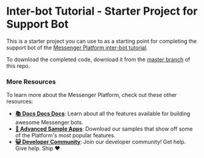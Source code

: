 # Inter-bot Tutorial - Starter Project for Support Bot

This is a starter project you can use to as a starting point for completing the support bot of the [Messenger Platform inter-bot tutorial](#).

To download the completed code, download it from the [master branch](https://github.com/fbsamples/messenger-platform-samples/tree/master/inter-page) of this repo.

### More Resources

To learn more about the Messenger Platform, check out these other resources:

- **[📚 Docs Docs Docs](https://developers.facebook.com/docs/messenger-platform/)**: Learn about all the features available for building awesome Messenger bots.
- **[📱 Advanced Sample Apps](https://github.com/fbsamples/messenger-bot-samples)**: Download our samples that show off some of the Platform's most popular features.
- **[😺 Developer Community](https://www.facebook.com/groups/messengerplatform/)**: Join our developer community! Get help. Give help. Ship ❤️
